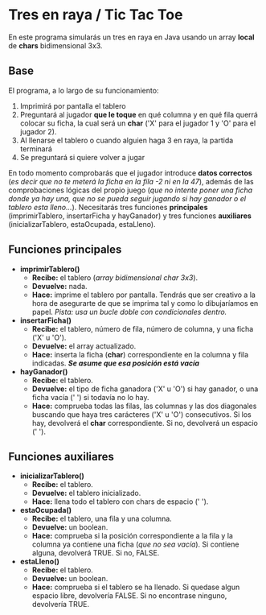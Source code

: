 # Tres en raya / Tic Tac Toe
En este programa simularás un tres en raya en Java usando un array **local** de **chars** bidimensional 3x3.

## Base
El programa, a lo largo de su funcionamiento: 
1. Imprimirá por pantalla el tablero
2. Preguntará al jugador **que le toque** en qué columna y en qué fila querrá colocar su ficha, la cual será un **char** ('X' para el jugador 1 y 'O' para el jugador 2).
3. Al llenarse el tablero o cuando alguien haga 3 en raya, la partida terminará
4. Se preguntará si quiere volver a jugar

En todo momento comprobarás que el jugador introduce **datos correctos** (_es decir que no te meterá la ficha en la fila -2 ni en la 47_), además de las comprobaciones lógicas del propio juego (_que no intente poner una ficha donde ya hay una, que no se pueda seguir jugando si hay ganador o el tablero esta lleno..._).
Necesitarás tres funciones **principales** (imprimirTablero, insertarFicha y hayGanador) y tres funciones **auxiliares** (inicializarTablero, estaOcupada, estaLleno).

## Funciones principales
- **imprimirTablero()**
  - **Recibe:** el tablero (_array bidimensional char 3x3_).
  - **Devuelve:** nada.
  - **Hace:** imprime el tablero por pantalla. Tendrás que ser creativo a la hora de asegurarte de que se imprima tal y como lo dibujaríamos en papel.
            _Pista: usa un bucle doble con condicionales dentro._
- **insertarFicha()**
  - **Recibe:** el tablero, número de fila, número de columna, y una ficha ('X' u 'O').
  - **Devuelve:** el array actualizado.
  - **Hace:** inserta la ficha (**char**) correspondiente en la columna y fila indicadas. **_Se asume que esa posición está vacía_**
- **hayGanador()**
  - **Recibe:** el tablero.
  - **Devuelve:** el tipo de ficha ganadora ('X' u 'O') si hay ganador, o una ficha vacía (' ') si todavía no lo hay.
  - **Hace:** comprueba todas las filas, las columnas y las dos diagonales buscando que haya tres carácteres ('X' u 'O') consecutivos. Si los hay, devolverá el **char** correspondiente. Si no, devolverá un espacio (' ').

## Funciones auxiliares
- **inicializarTablero()**
  - **Recibe:** el tablero.
  - **Devuelve:** el tablero inicializado.
  - **Hace:** llena todo el tablero con chars de espacio (' ').
- **estaOcupada()**
  - **Recibe:** el tablero, una fila y una columna.
  - **Devuelve:** un boolean.
  - **Hace:** comprueba si la posición correspondiente a la fila y la columna ya contiene una ficha (_que no sea vacía_). Si contiene alguna, devolverá TRUE. Si no, FALSE.
- **estaLleno()**
  - **Recibe:** el tablero.
  - **Devuelve:** un boolean.
  - **Hace:** comprueba si el tablero se ha llenado. Si quedase algun espacio libre, devolvería FALSE. Si no encontrase ninguno, devolvería TRUE.


